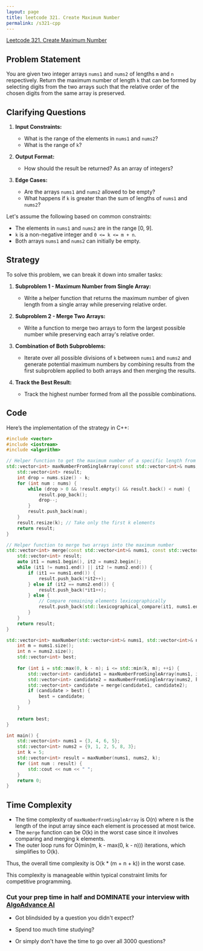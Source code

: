 ```yaml
---
layout: page
title: leetcode 321. Create Maximum Number
permalink: /s321-cpp
---
```

[Leetcode 321. Create Maximum Number](https://algoadvance.github.io/algoadvance/l321)
## Problem Statement

You are given two integer arrays `nums1` and `nums2` of lengths `m` and `n` respectively. Return the maximum number of length `k` that can be formed by selecting digits from the two arrays such that the relative order of the chosen digits from the same array is preserved.

## Clarifying Questions

1. **Input Constraints:**
   - What is the range of the elements in `nums1` and `nums2`?
   - What is the range of `k`?

2. **Output Format:**
   - How should the result be returned? As an array of integers?

3. **Edge Cases:**
   - Are the arrays `nums1` and `nums2` allowed to be empty?
   - What happens if `k` is greater than the sum of lengths of `nums1` and `nums2`?

Let's assume the following based on common constraints:
- The elements in `nums1` and `nums2` are in the range [0, 9].
- `k` is a non-negative integer and `0 <= k <= m + n`.
- Both arrays `nums1` and `nums2` can initially be empty.

## Strategy

To solve this problem, we can break it down into smaller tasks:

1. **Subproblem 1 - Maximum Number from Single Array:**
   - Write a helper function that returns the maximum number of given length from a single array while preserving relative order.
   
2. **Subproblem 2 - Merge Two Arrays:**
   - Write a function to merge two arrays to form the largest possible number while preserving each array's relative order.

3. **Combination of Both Subproblems:**
   - Iterate over all possible divisions of `k` between `nums1` and `nums2` and generate potential maximum numbers by combining results from the first subproblem applied to both arrays and then merging the results.

4. **Track the Best Result:**
   - Track the highest number formed from all the possible combinations.

## Code

Here’s the implementation of the strategy in C++:

```cpp
#include <vector>
#include <iostream>
#include <algorithm>

// Helper function to get the maximum number of a specific length from a single array
std::vector<int> maxNumberFromSingleArray(const std::vector<int>& nums, int k) {
    std::vector<int> result;
    int drop = nums.size() - k;
    for (int num : nums) {
        while (drop > 0 && !result.empty() && result.back() < num) {
            result.pop_back();
            drop--;
        }
        result.push_back(num);
    }
    result.resize(k); // Take only the first k elements
    return result;
}

// Helper function to merge two arrays into the maximum number
std::vector<int> merge(const std::vector<int>& nums1, const std::vector<int>& nums2) {
    std::vector<int> result;
    auto it1 = nums1.begin(), it2 = nums2.begin();
    while (it1 != nums1.end() || it2 != nums2.end()) {
        if (it1 == nums1.end()) {
            result.push_back(*it2++);
        } else if (it2 == nums2.end()) {
            result.push_back(*it1++);
        } else {
            // Compare remaining elements lexicographically
            result.push_back(std::lexicographical_compare(it1, nums1.end(), it2, nums2.end()) ? *it2++ : *it1++);
        }
    }
    return result;
}

std::vector<int> maxNumber(std::vector<int>& nums1, std::vector<int>& nums2, int k) {
    int m = nums1.size();
    int n = nums2.size();
    std::vector<int> best;
    
    for (int i = std::max(0, k - n); i <= std::min(k, m); ++i) {
        std::vector<int> candidate1 = maxNumberFromSingleArray(nums1, i);
        std::vector<int> candidate2 = maxNumberFromSingleArray(nums2, k - i);
        std::vector<int> candidate = merge(candidate1, candidate2);
        if (candidate > best) {
            best = candidate;
        }
    }
    
    return best;
}

int main() {
    std::vector<int> nums1 = {3, 4, 6, 5};
    std::vector<int> nums2 = {9, 1, 2, 5, 8, 3};
    int k = 5;
    std::vector<int> result = maxNumber(nums1, nums2, k);
    for (int num : result) {
        std::cout << num << " ";
    }
    return 0;
}
```

## Time Complexity

- The time complexity of `maxNumberFromSingleArray` is O(n) where n is the length of the input array since each element is processed at most twice.
- The `merge` function can be O(k) in the worst case since it involves comparing and merging k elements.
- The outer loop runs for O(min(m, k - max(0, k - n))) iterations, which simplifies to O(k).

Thus, the overall time complexity is O(k * (m + n + k)) in the worst case. 

This complexity is manageable within typical constraint limits for competitive programming.


### Cut your prep time in half and DOMINATE your interview with [AlgoAdvance AI](https://algoAdvance.com)

- Got blindsided by a question you didn't expect?

- Spend too much time studying?

- Or simply don't have the time to go over all 3000 questions?

